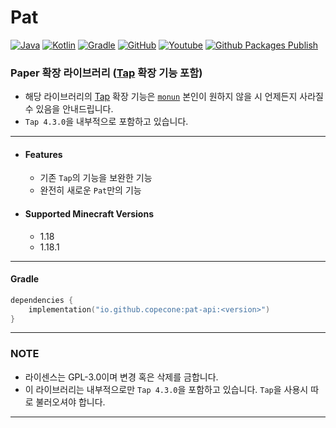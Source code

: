 # Pat

[![Java](https://img.shields.io/badge/java-17-ED8B00.svg?style=for-the-badge&logo=java)](https://www.azul.com/)
[![Kotlin](https://img.shields.io/badge/kotlin-1.6.0-585DEF.svg?style=for-the-badge&logo=kotlin)](http://kotlinlang.org)
[![Gradle](https://img.shields.io/badge/gradle-7.3-02303A.svg?style=for-the-badge&logo=gradle)](https://gradle.org)
[![GitHub](https://img.shields.io/github/license/copecone/pat?style=for-the-badge)](https://www.gnu.org/licenses/gpl-3.0.html)
[![Youtube](https://img.shields.io/badge/youtube-컨트롤D-red.svg?style=for-the-badge&logo=youtube)](https://www.youtube.com/channel/UCixrFCcSLF-E0AjNO9yNaqg)
[![Github Packages Publish](https://img.shields.io/github/workflow/status/copecone/pat/GitHub%20CI??label=GitHub%20CI&tyle=for-the-badge&logo=github)](https://github.com/copecone/pat/actions/workflows/publish.yml)

### Paper 확장 라이브러리 ([Tap](https://github.com/monun/tap) 확장 기능 포함)

- 해당 라이브러리의 [Tap](https://github.com/monun/tap) 확장 기능은 [`monun`](https://github.com/monun) 본인이 원하지 않을 시 언제든지 사라질 수 있음을 안내드립니다.
- `Tap 4.3.0`을 내부적으로 포함하고 있습니다.

---

* #### Features
    * 기존 `Tap`의 기능을 보완한 기능
    * 완전히 새로운 `Pat`만의 기능

* #### Supported Minecraft Versions
    * 1.18
    * 1.18.1

---

#### Gradle

```kotlin
dependencies {
    implementation("io.github.copecone:pat-api:<version>")
}
```

---

### NOTE
* 라이센스는 GPL-3.0이며 변경 혹은 삭제를 금합니다.
* 이 라이브러리는 내부적으로만 `Tap 4.3.0`을 포함하고 있습니다. `Tap`을 사용시 따로 불러오셔야 합니다.

---
